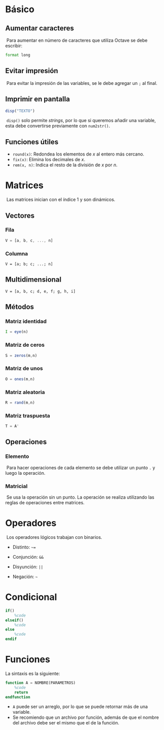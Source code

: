 # Básico

## Aumentar caracteres

​	Para aumentar en número de caracteres que utiliza Octave se debe escribir:

~~~octave
format long
~~~

## Evitar impresión

​	Para evitar la impresión de las variables, se le debe agregar un `;` al final.

## Imprimir en pantalla

~~~octave
disp("TEXTO")
~~~

​	`disp()` solo permite _strings_, por lo que si queremos añadir una variable, esta debe convertirse previamente con `num2str()`.

## Funciones útiles

* `round(x)`: Redondea los elementos de _x_ al entero más cercano.
* `fix(x)`: Elimina los decimales de _x_.
* `rem(x, n)`: Indica el resto de la división de _x_ por _n_.

# Matrices

​	Las matrices inician con el índice 1 y son dinámicos.

## Vectores

### Fila

~~~octave
V = [a, b, c, ..., n]
~~~

### Columna

~~~
V = [a; b; c; ...; n]
~~~

## Multidimensional

~~~
V = [a, b, c; d, e, f; g, h, i]
~~~

## Métodos

### Matriz identidad

~~~octave
I = eye(n)
~~~

### Matriz de ceros

~~~octave
S = zeros(m,n)
~~~

### Matriz de unos

~~~octave
O = ones(m,n)
~~~

### Matriz aleatoria

~~~octave
R = rand(m,n)
~~~

### Matriz traspuesta

~~~octave
T = A'
~~~

## Operaciones

### Elemento

​	Para hacer operaciones de cada elemento se debe utilizar un punto `.` y luego la operación.

### Matricial

​	Se usa la operación sin un punto. La operación se realiza utilizando las reglas de operaciones entre matrices.

# Operadores

​	Los operadores lógicos trabajan con binarios.

* Distinto: `~=`

* Conjunción: `&&`
* Disyunción: `||`
* Negación: `~`

# Condicional

~~~octave
if()
	%code
elseif()
	%code
else
	%code
endif
~~~

# Funciones

La sintaxis es la siguiente:

~~~octave
function A = NOMBRE(PARAMETROS)
	%code
	return
endfunction
~~~

* `A` puede ser un arreglo, por lo que se puede retornar más de una variable.
* Se recomiendo que un archivo por función, además de que el nombre del archivo debe ser el mismo que el de la función.